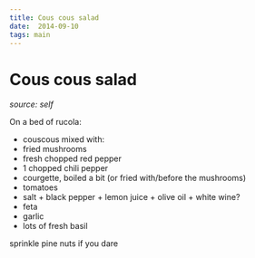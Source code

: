 ```yaml
---
title: Cous cous salad
date:  2014-09-10
tags: main
---
```

Cous cous salad
===============

*source: self*

On a bed of rucola:

-   couscous mixed with:
-   fried mushrooms
-   fresh chopped red pepper
-   1 chopped chili pepper
-   courgette, boiled a bit (or fried with/before the mushrooms)
-   tomatoes
-   salt + black pepper + lemon juice + olive oil + white wine?
-   feta
-   garlic
-   lots of fresh basil

sprinkle pine nuts if you dare

